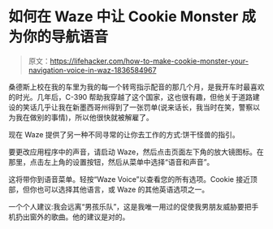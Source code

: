 # 如何在 Waze 中让 Cookie Monster 成为你的导航语音

> 原文：<https://lifehacker.com/how-to-make-cookie-monster-your-navigation-voice-in-waz-1836584967>

桑德斯上校在我的车里为我的每一个转弯指示配音的那几个月，是我开车时最喜欢的时光。几年后，C-390 帮助我穿越了这个国家，这也很有趣，但他关于道路建设的笑话几乎让我在新墨西哥州得到了一张罚单(说来话长，我当时在笑，警察以为我在做别的事情)，所以他很快就被解雇了。



现在 Waze 提供了另一种不同寻常的让你去工作的方式:饼干怪兽的指引。

要更改应用程序中的声音，请启动 Waze，然后点击页面左下角的放大镜图标。在那里，点击左上角的设置按钮，然后从菜单中选择“语音和声音”。

这将带你到语音菜单。轻按“Waze Voice”以查看您的所有选项。Cookie 接近顶部，但你也可以选择其他语言，或 Waze 的其他英语选项之一。

一个个人建议:我会远离“男孩乐队”，这是我唯一用过的促使我男朋友威胁要把手机扔出窗外的歌曲。他的建议是对的。